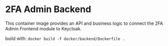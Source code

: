 # 2FA Admin Backend

This container image provides an API and business logic to connect the 2FA Admin Frontend module to Keycloak.

build with:
`docker build -f docker/backend/Dockerfile .`
